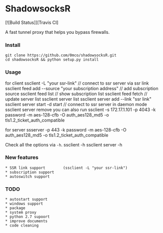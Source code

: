 ShadowsocksR
===========

[![Build Status]][Travis CI]

A fast tunnel proxy that helps you bypass firewalls.


### Install

    git clone https://github.com/0mco/shadowsocksR.git
    cd shadowsocksR && python setup.py install


### Usage
for client
    ssclient -L "your ssr-link"         // connect to ssr server via ssr link
    ssclient feed add --source "your subscription address"      // add subscription source
    ssclient feed list          // show subscription list
    ssclient feed fetch         // update server list
    ssclient server list
    ssclient server add --link "ssr link"
    ssclient server start -d start          // connect to ssr server in daemon mode
    ssclient server remove
you can also run
    ssclient -s 172.17.1.101 -p 4043 -k password -m aes-128-cfb -O auth_aes128_md5 -o tls1.2_ticket_auth_compatible

for server
    ssserver -p 443 -k password -m aes-128-cfb -O auth_aes128_md5 -o tls1.2_ticket_auth_compatible

Check all the options via `-h`.
    ssclient -h
    ssclient server -h


### New features
    * SSR link support        (ssclient -L "your ssr-link")
    * subscription support
    * autoswitch support


### TODO
    * autostart support
    * windows support
    * package
    * system proxy
    * python 2.7 supoort
    * improve documents
    * code cleaning

